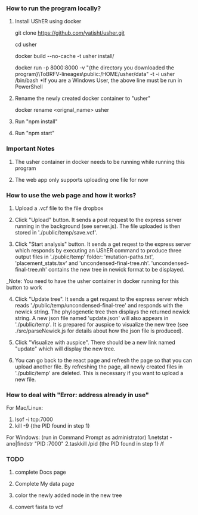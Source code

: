 ### How to run the program locally?

1. Install UShER using docker

   git clone https://github.com/yatisht/usher.git

   cd usher

   docker build --no-cache -t usher install/

   docker run -p 8000:8000 -v "{the directory you downloaded the program}\ToBRFV-lineages\public:/HOME/usher/data" -t -i usher /bin/bash
    *If you are a Windows User, the above line must be run in PowerShell
    
2. Rename the newly created docker container to "usher"

   docker rename <orignal_name> usher

3. Run "npm install"

4. Run "npm start"

### Important Notes

1. The usher container in docker needs to be running while running this program

2. The web app only supports uploading one file for now

### How to use the web page and how it works?

1. Upload a .vcf file to the file dropbox

2. Click "Upload" button. It sends a post request to the express server running in the background (see server.js). The file uploaded is then stored in './public/temp/save.vcf'.

3. Click "Start analysis" button. It sends a get reqest to the express server which responds by executing an UShER command to produce three output files in './public/temp' folder: 'mutation-paths.txt', 'placement_stats.tsv' and 'uncondensed-final-tree.nh'. 'uncondensed-final-tree.nh' contains the new tree in newick format to be displayed.

\_Note: You need to have the usher container in docker running for this button to work

4. Click "Update tree". It sends a get request to the express server which reads './public/temp/uncondensed-final-tree' and responds with the newick string. The phylogenetic tree then displays the returned newick string. A new json file named 'update.json' will also appears in './public/temp'. It is prepared for auspice to visualize the new tree (see ./src/parseNewick.js for details about how the json file is produced).

5. Click "Visualize with auspice". There should be a new link named "update" which will display the new tree.

6. You can go back to the react page and refresh the page so that you can upload another file. By refreshing the page, all newly created files in './public/temp' are deleted. This is necessary if you want to upload a new file.

### How to deal with "Error: address already in use"

For Mac/Linux:

1. lsof -i tcp:7000
2. kill -9 {the PID found in step 1}

For Windows:
(run in Command Prompt as administrator)
1.netstat -ano|findstr "PID :7000"
2.taskkill /pid {the PID found in step 1} /f

### TODO

1. complete Docs page

2. Complete My data page

3. color the newly added node in the new tree

4. convert fasta to vcf
